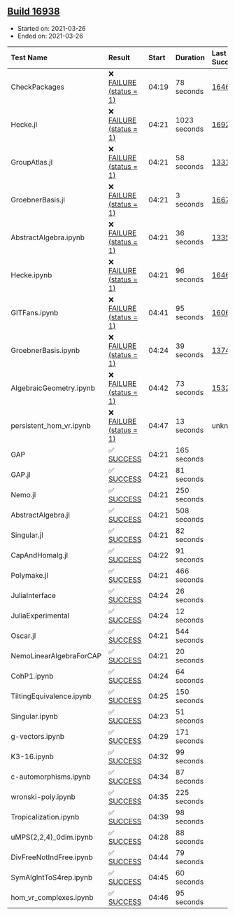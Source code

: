 ## [Build 16938](https://oscarci.mathematik.uni-kl.de/job/oscar/16938/)

* Started on: 2021-03-26
* Ended on: 2021-03-26

| Test Name    | Result | Start | Duration | Last Success | First Failure |
|:-------------|:-------|:------|:---------|:-------------|:--------------|
| CheckPackages | ❌ [FAILURE (status = 1)](https://oscarci.mathematik.uni-kl.de/job/oscar/16938/artifact/logs/build-16938/CheckPackages.log) | 04:19 | 78 seconds | [16463](https://oscarci.mathematik.uni-kl.de/job/oscar/16463/) | [16464](https://oscarci.mathematik.uni-kl.de/job/oscar/16464/) |
| Hecke.jl | ❌ [FAILURE (status = 1)](https://oscarci.mathematik.uni-kl.de/job/oscar/16938/artifact/logs/build-16938/Hecke.jl.log) | 04:21 | 1023 seconds | [16920](https://oscarci.mathematik.uni-kl.de/job/oscar/16920/) | [16921](https://oscarci.mathematik.uni-kl.de/job/oscar/16921/) |
| GroupAtlas.jl | ❌ [FAILURE (status = 1)](https://oscarci.mathematik.uni-kl.de/job/oscar/16938/artifact/logs/build-16938/GroupAtlas.jl.log) | 04:21 | 58 seconds | [13311](https://oscarci.mathematik.uni-kl.de/job/oscar/13311/) | [13312](https://oscarci.mathematik.uni-kl.de/job/oscar/13312/) |
| GroebnerBasis.jl | ❌ [FAILURE (status = 1)](https://oscarci.mathematik.uni-kl.de/job/oscar/16938/artifact/logs/build-16938/GroebnerBasis.jl.log) | 04:21 | 3 seconds | [16676](https://oscarci.mathematik.uni-kl.de/job/oscar/16676/) | [16677](https://oscarci.mathematik.uni-kl.de/job/oscar/16677/) |
| AbstractAlgebra.ipynb | ❌ [FAILURE (status = 1)](https://oscarci.mathematik.uni-kl.de/job/oscar/16938/artifact/logs/build-16938/AbstractAlgebra.ipynb.log) | 04:21 | 36 seconds | [13355](https://oscarci.mathematik.uni-kl.de/job/oscar/13355/) | [13356](https://oscarci.mathematik.uni-kl.de/job/oscar/13356/) |
| Hecke.ipynb | ❌ [FAILURE (status = 1)](https://oscarci.mathematik.uni-kl.de/job/oscar/16938/artifact/logs/build-16938/Hecke.ipynb.log) | 04:21 | 96 seconds | [16463](https://oscarci.mathematik.uni-kl.de/job/oscar/16463/) | [16464](https://oscarci.mathematik.uni-kl.de/job/oscar/16464/) |
| GITFans.ipynb | ❌ [FAILURE (status = 1)](https://oscarci.mathematik.uni-kl.de/job/oscar/16938/artifact/logs/build-16938/GITFans.ipynb.log) | 04:41 | 95 seconds | [16068](https://oscarci.mathematik.uni-kl.de/job/oscar/16068/) | [16069](https://oscarci.mathematik.uni-kl.de/job/oscar/16069/) |
| GroebnerBasis.ipynb | ❌ [FAILURE (status = 1)](https://oscarci.mathematik.uni-kl.de/job/oscar/16938/artifact/logs/build-16938/GroebnerBasis.ipynb.log) | 04:24 | 39 seconds | [13748](https://oscarci.mathematik.uni-kl.de/job/oscar/13748/) | [13749](https://oscarci.mathematik.uni-kl.de/job/oscar/13749/) |
| AlgebraicGeometry.ipynb | ❌ [FAILURE (status = 1)](https://oscarci.mathematik.uni-kl.de/job/oscar/16938/artifact/logs/build-16938/AlgebraicGeometry.ipynb.log) | 04:42 | 73 seconds | [15322](https://oscarci.mathematik.uni-kl.de/job/oscar/15322/) | [15323](https://oscarci.mathematik.uni-kl.de/job/oscar/15323/) |
| persistent_hom_vr.ipynb | ❌ [FAILURE (status = 1)](https://oscarci.mathematik.uni-kl.de/job/oscar/16938/artifact/logs/build-16938/persistent_hom_vr.ipynb.log) | 04:47 | 13 seconds | unknown | unknown |
| GAP | ✅ [SUCCESS](https://oscarci.mathematik.uni-kl.de/job/oscar/16938/artifact/logs/build-16938/GAP.log) | 04:21 | 165 seconds |  |  |
| GAP.jl | ✅ [SUCCESS](https://oscarci.mathematik.uni-kl.de/job/oscar/16938/artifact/logs/build-16938/GAP.jl.log) | 04:21 | 81 seconds |  |  |
| Nemo.jl | ✅ [SUCCESS](https://oscarci.mathematik.uni-kl.de/job/oscar/16938/artifact/logs/build-16938/Nemo.jl.log) | 04:21 | 250 seconds |  |  |
| AbstractAlgebra.jl | ✅ [SUCCESS](https://oscarci.mathematik.uni-kl.de/job/oscar/16938/artifact/logs/build-16938/AbstractAlgebra.jl.log) | 04:21 | 508 seconds |  |  |
| Singular.jl | ✅ [SUCCESS](https://oscarci.mathematik.uni-kl.de/job/oscar/16938/artifact/logs/build-16938/Singular.jl.log) | 04:21 | 82 seconds |  |  |
| CapAndHomalg.jl | ✅ [SUCCESS](https://oscarci.mathematik.uni-kl.de/job/oscar/16938/artifact/logs/build-16938/CapAndHomalg.jl.log) | 04:22 | 91 seconds |  |  |
| Polymake.jl | ✅ [SUCCESS](https://oscarci.mathematik.uni-kl.de/job/oscar/16938/artifact/logs/build-16938/Polymake.jl.log) | 04:21 | 466 seconds |  |  |
| JuliaInterface | ✅ [SUCCESS](https://oscarci.mathematik.uni-kl.de/job/oscar/16938/artifact/logs/build-16938/JuliaInterface.log) | 04:24 | 26 seconds |  |  |
| JuliaExperimental | ✅ [SUCCESS](https://oscarci.mathematik.uni-kl.de/job/oscar/16938/artifact/logs/build-16938/JuliaExperimental.log) | 04:24 | 12 seconds |  |  |
| Oscar.jl | ✅ [SUCCESS](https://oscarci.mathematik.uni-kl.de/job/oscar/16938/artifact/logs/build-16938/Oscar.jl.log) | 04:21 | 544 seconds |  |  |
| NemoLinearAlgebraForCAP | ✅ [SUCCESS](https://oscarci.mathematik.uni-kl.de/job/oscar/16938/artifact/logs/build-16938/NemoLinearAlgebraForCAP.log) | 04:21 | 20 seconds |  |  |
| CohP1.ipynb | ✅ [SUCCESS](https://oscarci.mathematik.uni-kl.de/job/oscar/16938/artifact/logs/build-16938/CohP1.ipynb.log) | 04:24 | 64 seconds |  |  |
| TiltingEquivalence.ipynb | ✅ [SUCCESS](https://oscarci.mathematik.uni-kl.de/job/oscar/16938/artifact/logs/build-16938/TiltingEquivalence.ipynb.log) | 04:25 | 150 seconds |  |  |
| Singular.ipynb | ✅ [SUCCESS](https://oscarci.mathematik.uni-kl.de/job/oscar/16938/artifact/logs/build-16938/Singular.ipynb.log) | 04:23 | 51 seconds |  |  |
| g-vectors.ipynb | ✅ [SUCCESS](https://oscarci.mathematik.uni-kl.de/job/oscar/16938/artifact/logs/build-16938/g-vectors.ipynb.log) | 04:29 | 171 seconds |  |  |
| K3-16.ipynb | ✅ [SUCCESS](https://oscarci.mathematik.uni-kl.de/job/oscar/16938/artifact/logs/build-16938/K3-16.ipynb.log) | 04:32 | 99 seconds |  |  |
| c-automorphisms.ipynb | ✅ [SUCCESS](https://oscarci.mathematik.uni-kl.de/job/oscar/16938/artifact/logs/build-16938/c-automorphisms.ipynb.log) | 04:34 | 87 seconds |  |  |
| wronski-poly.ipynb | ✅ [SUCCESS](https://oscarci.mathematik.uni-kl.de/job/oscar/16938/artifact/logs/build-16938/wronski-poly.ipynb.log) | 04:35 | 225 seconds |  |  |
| Tropicalization.ipynb | ✅ [SUCCESS](https://oscarci.mathematik.uni-kl.de/job/oscar/16938/artifact/logs/build-16938/Tropicalization.ipynb.log) | 04:39 | 98 seconds |  |  |
| uMPS(2,2,4)_0dim.ipynb | ✅ [SUCCESS](https://oscarci.mathematik.uni-kl.de/job/oscar/16938/artifact/logs/build-16938/uMPS-2-2-4-_0dim.ipynb.log) | 04:28 | 88 seconds |  |  |
| DivFreeNotIndFree.ipynb | ✅ [SUCCESS](https://oscarci.mathematik.uni-kl.de/job/oscar/16938/artifact/logs/build-16938/DivFreeNotIndFree.ipynb.log) | 04:44 | 79 seconds |  |  |
| SymAlgIntToS4rep.ipynb | ✅ [SUCCESS](https://oscarci.mathematik.uni-kl.de/job/oscar/16938/artifact/logs/build-16938/SymAlgIntToS4rep.ipynb.log) | 04:45 | 60 seconds |  |  |
| hom_vr_complexes.ipynb | ✅ [SUCCESS](https://oscarci.mathematik.uni-kl.de/job/oscar/16938/artifact/logs/build-16938/hom_vr_complexes.ipynb.log) | 04:46 | 95 seconds |  |  |
